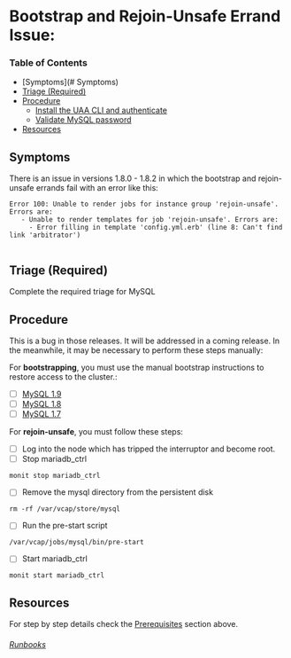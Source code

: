 # Bootstrap and Rejoin-Unsafe Errand Issue:

<!-- @TODO https://www.pivotaltracker.com/n/projects/1968443/stories/141294911 -->

### Table of Contents
- [Symptoms](# Symptoms)
- [Triage (Required)](#triage)
- [Procedure](#procedure)
  - [Install the UAA CLI and authenticate](#bootsrap-mysql)
  - [Validate MySQL password](#validate-mysql-password)
- [Resources](#resources)

## Symptoms
There is an issue in versions 1.8.0 - 1.8.2 in which the bootstrap and rejoin-unsafe errands fail with an error like this:
```
Error 100: Unable to render jobs for instance group 'rejoin-unsafe'. Errors are:
   - Unable to render templates for job 'rejoin-unsafe'. Errors are:
     - Error filling in template 'config.yml.erb' (line 8: Can't find link 'arbitrator')
     
```

## Triage (Required)

 Complete the required triage for MySQL

## Procedure
This is a bug in those releases. It will be addressed in a coming release. In the meanwhile, it may be necessary to perform these steps manually:

For **bootstrapping**, you must use the manual bootstrap instructions to restore access to the cluster.:
  - [ ] [MySQL 1.9](http://docs.pivotal.io/p-mysql/1-9/bootstrapping.html#manual-bootstrap)
  - [ ] [MySQL 1.8](http://docs.pivotal.io/p-mysql/1-8/bootstrapping.html#manual-bootstrap)
  - [ ] [MySQL 1.7](http://docs.pivotal.io/p-mysql/1-7/bootstrapping.html#manual-bootstrap)

For **rejoin-unsafe**, you must follow these steps:
- [ ] Log into the node which has tripped the interruptor and become root.
- [ ] Stop mariadb_ctrl 
```
monit stop mariadb_ctrl
```
- [ ] Remove the mysql directory from the persistent disk
```
rm -rf /var/vcap/store/mysql
```
- [ ] Run the pre-start script
```
/var/vcap/jobs/mysql/bin/pre-start
```
- [ ] Start mariadb_ctrl
```
monit start mariadb_ctrl
```


 

## Resources
For step by step details check the [Prerequisites](#prerequisites) section above.

















###### [Runbooks](../Runbook.md)
